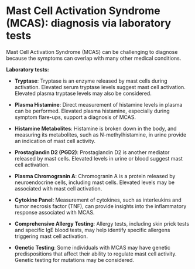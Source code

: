 
# Mast Cell Activation Syndrome (MCAS): diagnosis via laboratory tests

Mast Cell Activation Syndrome (MCAS) can be challenging to diagnose because the symptoms can overlap with many other medical conditions.

**Laboratory tests:**

* **Tryptase**: Tryptase is an enzyme released by mast cells during activation. Elevated serum tryptase levels suggest mast cell activation. Elevated plasma tryptase levels may also be considered.

* **Plasma Histamine**: Direct measurement of histamine levels in plasma can be performed. Elevated plasma histamine, especially during symptom flare-ups, support a diagnosis of MCAS.

* **Histamine Metabolites**: Histamine is broken down in the body, and measuring its metabolites, such as N-methylhistamine, in urine provide an indication of mast cell activity.

* **Prostaglandin D2 (PGD2)**: Prostaglandin D2 is another mediator released by mast cells. Elevated levels in urine or blood suggest mast cell activation.

* **Plasma Chromogranin A**: Chromogranin A is a protein released by neuroendocrine cells, including mast cells. Elevated levels may be associated with mast cell activation.

* **Cytokine Panel**: Measurement of cytokines, such as interleukins and tumor necrosis factor (TNF), can provide insights into the inflammatory response associated with MCAS.

* **Comprehensive Allergy Testing**: Allergy tests, including skin prick tests and specific IgE blood tests, may help identify specific allergens triggering mast cell activation.

* **Genetic Testing**: Some individuals with MCAS may have genetic predispositions that affect their ability to regulate mast cell activity. Genetic testing for mutations may be considered.
